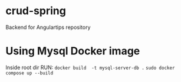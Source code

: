 # crud-spring
Backend for Angulartips repository

# Using Mysql Docker image
Inside root dir RUN:
` docker build  -t mysql-server-db . ` 
` sudo docker compose up --build `